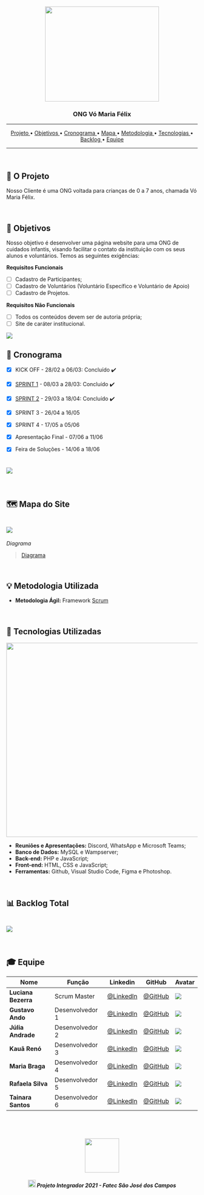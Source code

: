 <br>

<p align="center">
      <img src="/Imagens Gerais/Logo.jpg" width="300" height="250">
      <h3 align="center"> ONG Vó Maria Félix </h3>
<p align="center">

<hr>

<p align="center">
  <a href ="#briefcase-o-projeto"> Projeto </a>  • 
  <a href ="#pushpin-objetivos"> Objetivos </a>  • 
  <a href ="#calendar-cronograma"> Cronograma </a>  • 
  <a href ="#world_map-mapa-do-site"> Mapa </a>  • 
  <a href ="#bulb-metodologia-utilizada"> Metodologia </a>  • 
  <a href ="#wrench-tecnologias-utilizadas"> Tecnologias </a>  • 
  <a href ="#bar_chart-backlog-total"> Backlog </a>  • 
  <a href ="#mortar_board-equipe"> Equipe </a> 
</p>

<hr>

<br>

## :briefcase: O Projeto
Nosso Cliente é  uma ONG voltada para crianças de 0 a 7 anos, chamada Vó Maria Félix. 

<br>

## :pushpin: Objetivos
Nosso objetivo é desenvolver uma página website para uma ONG de cuidados infantis, visando facilitar o contato da instituição com os seus alunos e voluntários. Temos as seguintes exigências:

 **Requisitos Funcionais**

 - [ ] Cadastro de Participantes;
 - [ ] Cadastro de Voluntários (Voluntário Específico e Voluntário de Apoio)
 - [ ] Cadastro de Projetos.

 **Requisitos Não Funcionais**
 
 - [ ] Todos os conteúdos devem ser de autoria própria;
 - [ ] Site de caráter institucional.

 <img src = "/Imagens Gerais/Imagem design sprint.png">

<br>

## :calendar: Cronograma

- [x] KICK OFF - 28/02 a 06/03: Concluído :heavy_check_mark:

- [x] [SPRINT 1](https://github.com/DeskwarePI/Grupo_3_Deskware/tree/main/SPRINT%201) - 08/03 a 28/03: Concluído :heavy_check_mark:

- [x] [SPRINT 2](https://github.com/DeskwarePI/Grupo_3_Deskware/tree/main/SPRINT%202) - 29/03 a 18/04: Concluído :heavy_check_mark:

- [x] SPRINT 3 - 26/04 a 16/05

- [x] SPRINT 4 - 17/05 a 05/06

- [x] Apresentação Final - 07/06 a 11/06

- [x] Feira de Soluções - 14/06 a 18/06


<h1 align="left"> <img src = "/Imagens Gerais/Imagem cronograma.png"/></h1>

<br>

## :world_map: Mapa do Site

<h1 align="left"> <img src = "/Imagens Gerais/Imagem mapa do site.png"/></h1>

*Diagrama*
> [Diagrama](https://github.com/DeskwarePI/Grupo_3_Deskware/blob/main/SPRINT%201/Documenta%C3%A7%C3%A3o/Diagrama.pdf)
<br>

## :bulb: Metodologia Utilizada

* **Metodologia Ágil:** Framework [Scrum](https://www.desenvolvimentoagil.com.br/scrum/)

<br>

## :wrench: Tecnologias Utilizadas

<img src = "/Imagens Gerais/Imagem tecnologias utilizadas.png" width="680" height="511">

* **Reuniões e Apresentações:** Discord, WhatsApp e Microsoft Teams;
* **Banco de Dados:** MySQL e Wampserver;
* **Back-end:** PHP e JavaScript;
* **Front-end:** HTML, CSS e JavaScript;
* **Ferramentas:** Github, Visual Studio Code, Figma e Photoshop.

<br>

## :bar_chart: Backlog Total

<h1 align="left"> <img src = "/Imagens Gerais/Imagem backlog total.png"/></h1>

<br>

## :mortar_board: Equipe 

|Nome|Função|Linkedin|GitHub|Avatar|
| -------- |-------- |-------- |-------- |-------- |
|**Luciana Bezerra**|Scrum Master|[@LinkedIn](https://www.linkedin.com/in/luciana-bezerra-da-silva-8809a5206/)|[@GitHub](https://github.com/Luciana013)|<img src = "/Imagens Gerais/Luciana.jpeg">
|**Gustavo Ando**|Desenvolvedor 1|[@LinkedIn](https://www.linkedin.com/in/gustavo-ando-054414209/)|[@GitHub](https://github.com/GustavoAndo)|<img src = "/Imagens Gerais/Gustavo.jpeg">|
|**Júlia Andrade**|Desenvolvedor 2|[@LinkedIn]()|[@GitHub](https://github.com/jufaela)|<img src = "/Imagens Gerais/Júlia.jpeg">|
|**Kauã Renó**|Desenvolvedor 3|[@LinkedIn](https://www.linkedin.com/in/kau%C3%A3-gustavo-r-reno-6a3142205/)|[@GitHub](https://github.com/Kaua-Reno)|<img src = "/Imagens Gerais/Kauã.jpeg">|
|**Maria Braga**|Desenvolvedor 4|[@LinkedIn](https://www.linkedin.com/in/maria-eduarda-macedo-braga-4663bb208/)|[@GitHub](https://github.com/madu-braga)|<img src = "/Imagens Gerais/Maria.jpeg">|
|**Rafaela Silva**|Desenvolvedor 5|[@LinkedIn](https://www.linkedin.com/in/rafaela-s-b2a39a1bb/)|[@GitHub](https://github.com/rpssky)|<img src = "/Imagens Gerais/Rafaela.jpeg">|
|**Tainara Santos**|Desenvolvedor 6|[@LinkedIn](https://www.linkedin.com/in/tainara-s-952573200/)|[@GitHub](https://github.com/Tainara03)|<img src = "/Imagens Gerais/Tainara.jpeg">|

<br>

 <h1 align="center"> <img src = "/Imagens Gerais/Fatec.jpg" height="90" /></h1>
 
 <h5 align="center"> <img src = "/Imagens Gerais/faTec.png" width="20" height="20" /> Projeto Integrador 2021 - Fatec São José dos Campos </h5>
